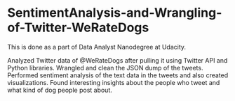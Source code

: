 # SentimentAnalysis-and-Wrangling-of-Twitter-WeRateDogs

This is done as a part of Data Analyst Nanodegree at Udacity. 

Analyzed Twitter data of @WeRateDogs after pulling it using Twitter API and Python libraries. Wrangled and clean the JSON dump of the tweets. Performed sentiment analysis of the text data in the tweets and also created visualizations. Found interesting insights about the people who tweet and what kind of dog people post about. 
